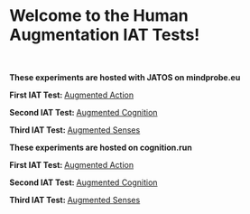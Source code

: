 <html>
<body>

<h1>Welcome to the Human Augmentation IAT Tests!</h1><br>

<p><b>These experiments are hosted with JATOS on mindprobe.eu</b>
  
<p><b>First IAT Test: </b>
<a href="https://jatos.mindprobe.eu/publix/lxhkGJ0hhPa">Augmented Action</a></p>
<p><b>Second IAT Test: </b>
<a href="https://jatos.mindprobe.eu/publix/yP8RjDBjv0l">Augmented Cognition</a></p>
<p><b>Third IAT Test: </b>
<a href="https://jatos.mindprobe.eu/publix/S9zNjhCTUd9">Augmented Senses</a></p>

<p><b>These experiments are hosted on cognition.run</b>

<p><b>First IAT Test: </b>
<a href="https://dn4x3fuuzd.cognition.run">Augmented Action</a></p>
<p><b>Second IAT Test: </b>
<a href="https://v24fja1g7v.cognition.run">Augmented Cognition</a></p>
<p><b>Third IAT Test: </b>
<a href="https://n2rdyweal3.cognition.run">Augmented Senses</a>
